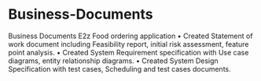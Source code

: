 # Business-Documents
Business Documents 
E2z Food ordering application
•	Created Statement of work document including Feasibility report, initial risk assessment, feature point analysis.
•	Created System Requirement specification with Use case diagrams, entity relationship diagrams.
•	Created System Design Specification with test cases, Scheduling and test cases documents.
